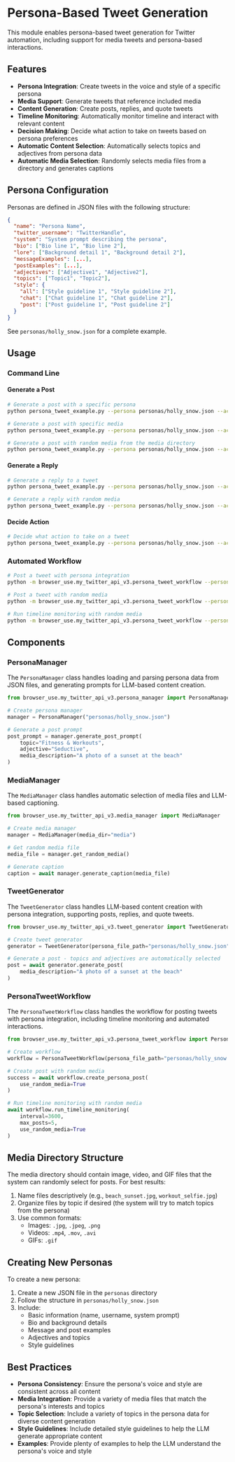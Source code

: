 # Persona-Based Tweet Generation

This module enables persona-based tweet generation for Twitter automation, including support for media tweets and persona-based interactions.

## Features

- **Persona Integration**: Create tweets in the voice and style of a specific persona
- **Media Support**: Generate tweets that reference included media
- **Content Generation**: Create posts, replies, and quote tweets
- **Timeline Monitoring**: Automatically monitor timeline and interact with relevant content
- **Decision Making**: Decide what action to take on tweets based on persona preferences
- **Automatic Content Selection**: Automatically selects topics and adjectives from persona data
- **Automatic Media Selection**: Randomly selects media files from a directory and generates captions

## Persona Configuration

Personas are defined in JSON files with the following structure:

```json
{
  "name": "Persona Name",
  "twitter_username": "TwitterHandle",
  "system": "System prompt describing the persona",
  "bio": ["Bio line 1", "Bio line 2"],
  "lore": ["Background detail 1", "Background detail 2"],
  "messageExamples": [...],
  "postExamples": [...],
  "adjectives": ["Adjective1", "Adjective2"],
  "topics": ["Topic1", "Topic2"],
  "style": {
    "all": ["Style guideline 1", "Style guideline 2"],
    "chat": ["Chat guideline 1", "Chat guideline 2"],
    "post": ["Post guideline 1", "Post guideline 2"]
  }
}
```

See `personas/holly_snow.json` for a complete example.

## Usage

### Command Line

#### Generate a Post

```bash
# Generate a post with a specific persona
python persona_tweet_example.py --persona personas/holly_snow.json --action post

# Generate a post with specific media
python persona_tweet_example.py --persona personas/holly_snow.json --action post --media path/to/image.jpg

# Generate a post with random media from the media directory
python persona_tweet_example.py --persona personas/holly_snow.json --action post --random-media
```

#### Generate a Reply

```bash
# Generate a reply to a tweet
python persona_tweet_example.py --persona personas/holly_snow.json --action reply --tweet "Just finished my workout! Feeling great!"

# Generate a reply with random media
python persona_tweet_example.py --persona personas/holly_snow.json --action reply --tweet "Just finished my workout! Feeling great!" --random-media
```

#### Decide Action

```bash
# Decide what action to take on a tweet
python persona_tweet_example.py --persona personas/holly_snow.json --action decide --tweet "Check out my new fitness routine! It's perfect for beginners."
```

### Automated Workflow

```bash
# Post a tweet with persona integration
python -m browser_use.my_twitter_api_v3.persona_tweet_workflow --persona personas/holly_snow.json --action post

# Post a tweet with random media
python -m browser_use.my_twitter_api_v3.persona_tweet_workflow --persona personas/holly_snow.json --action post --random-media

# Run timeline monitoring with random media
python -m browser_use.my_twitter_api_v3.persona_tweet_workflow --persona personas/holly_snow.json --action monitor --interval 1800 --max-posts 10 --random-media
```

## Components

### PersonaManager

The `PersonaManager` class handles loading and parsing persona data from JSON files, and generating prompts for LLM-based content creation.

```python
from browser_use.my_twitter_api_v3.persona_manager import PersonaManager

# Create persona manager
manager = PersonaManager("personas/holly_snow.json")

# Generate a post prompt
post_prompt = manager.generate_post_prompt(
    topic="Fitness & Workouts",
    adjective="Seductive",
    media_description="A photo of a sunset at the beach"
)
```

### MediaManager

The `MediaManager` class handles automatic selection of media files and LLM-based captioning.

```python
from browser_use.my_twitter_api_v3.media_manager import MediaManager

# Create media manager
manager = MediaManager(media_dir="media")

# Get random media file
media_file = manager.get_random_media()

# Generate caption
caption = await manager.generate_caption(media_file)
```

### TweetGenerator

The `TweetGenerator` class handles LLM-based content creation with persona integration, supporting posts, replies, and quote tweets.

```python
from browser_use.my_twitter_api_v3.tweet_generator import TweetGenerator

# Create tweet generator
generator = TweetGenerator(persona_file_path="personas/holly_snow.json")

# Generate a post - topics and adjectives are automatically selected
post = await generator.generate_post(
    media_description="A photo of a sunset at the beach"
)
```

### PersonaTweetWorkflow

The `PersonaTweetWorkflow` class handles the workflow for posting tweets with persona integration, including timeline monitoring and automated interactions.

```python
from browser_use.my_twitter_api_v3.persona_tweet_workflow import PersonaTweetWorkflow

# Create workflow
workflow = PersonaTweetWorkflow(persona_file_path="personas/holly_snow.json")

# Create post with random media
success = await workflow.create_persona_post(
    use_random_media=True
)

# Run timeline monitoring with random media
await workflow.run_timeline_monitoring(
    interval=3600,
    max_posts=5,
    use_random_media=True
)
```

## Media Directory Structure

The media directory should contain image, video, and GIF files that the system can randomly select for posts. For best results:

1. Name files descriptively (e.g., `beach_sunset.jpg`, `workout_selfie.jpg`)
2. Organize files by topic if desired (the system will try to match topics from the persona)
3. Use common formats:
   - Images: `.jpg`, `.jpeg`, `.png`
   - Videos: `.mp4`, `.mov`, `.avi`
   - GIFs: `.gif`

## Creating New Personas

To create a new persona:

1. Create a new JSON file in the `personas` directory
2. Follow the structure in `personas/holly_snow.json`
3. Include:
   - Basic information (name, username, system prompt)
   - Bio and background details
   - Message and post examples
   - Adjectives and topics
   - Style guidelines

## Best Practices

- **Persona Consistency**: Ensure the persona's voice and style are consistent across all content
- **Media Integration**: Provide a variety of media files that match the persona's interests and topics
- **Topic Selection**: Include a variety of topics in the persona data for diverse content generation
- **Style Guidelines**: Include detailed style guidelines to help the LLM generate appropriate content
- **Examples**: Provide plenty of examples to help the LLM understand the persona's voice and style
